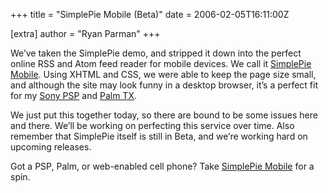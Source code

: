 +++
title = "SimplePie Mobile (Beta)"
date = 2006-02-05T16:11:00Z

[extra]
author = "Ryan Parman"
+++

We’ve taken the SimplePie demo, and stripped it down into the perfect online RSS and Atom feed reader for mobile devices. We call it [SimplePie Mobile](http://mobile.simplepie.org). Using XHTML and CSS, we were able to keep the page size small, and although the site may look funny in a desktop browser, it’s a perfect fit for my [Sony PSP](http://www.us.playstation.com/psp.aspx) and [Palm TX](http://www.palm.com/us/products/handhelds/tx/).

We just put this together today, so there are bound to be some issues here and there. We’ll be working on perfecting this service over time. Also remember that SimplePie itself is still in Beta, and we’re working hard on upcoming releases.

Got a PSP, Palm, or web-enabled cell phone? Take [SimplePie Mobile](http://mobile.simplepie.org) for a spin.
